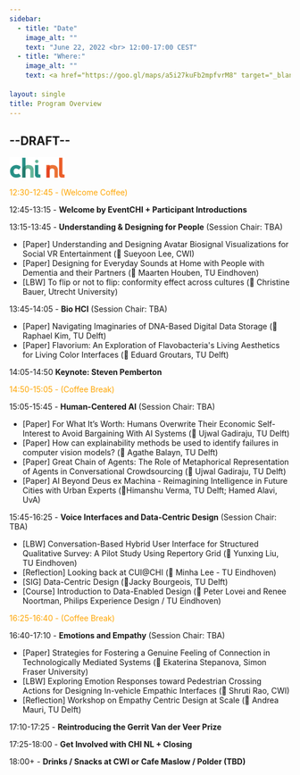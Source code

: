 ```yaml
---
sidebar:
  - title: "Date"
    image_alt: ""
    text: "June 22, 2022 <br> 12:00-17:00 CEST"
  - title: "Where:"
    image_alt: ""
    text: <a href="https://goo.gl/maps/a5i27kuFb2mpfvrM8" target="_blank">CWI (Congress Centre)<br/> Science Park 123 <br/> 1098 XG, Amsterdam </a>

layout: single
title: Program Overview
---
```


## --DRAFT--

<a href="https://www.chinederland.nl/"><img src="./assets/imgs/chi_nl_logo2.png" width="100"></a>

<span style="color:orange">12:30-12:45 - (Welcome Coffee) </span>

12:45-13:15 - **Welcome by EventCHI + Participant Introductions**

13:15-13:45 - **Understanding & Designing for People** (Session Chair: TBA)

* [Paper] Understanding and Designing Avatar Biosignal Visualizations for Social VR Entertainment (🎤 Sueyoon Lee, CWI)
* [Paper] Designing for Everyday Sounds at Home with People with Dementia and their Partners (🎤 Maarten Houben, TU Eindhoven)
* [LBW] To flip or not to flip: conformity effect across cultures (🎤 Christine Bauer, Utrecht University)

13:45-14:05 - **Bio HCI** (Session Chair: TBA)

* [Paper] Navigating Imaginaries of DNA-Based Digital Data Storage (🎤 Raphael Kim, TU Delft)
* [Paper] Flavorium: An Exploration of Flavobacteria's Living Aesthetics for Living Color Interfaces (🎤 Eduard Groutars, TU Delft)


14:05-14:50 **Keynote: Steven Pemberton**

<span style="color:orange">14:50-15:05 - (Coffee Break) </span>

15:05-15:45 - **Human-Centered AI** (Session Chair: TBA)

* [Paper] For What It’s Worth: Humans Overwrite Their Economic Self-Interest to Avoid Bargaining With AI Systems (🎤 Ujwal Gadiraju, TU Delft)
* [Paper] How can explainability methods be used to identify failures in computer vision models? (🎤 Agathe Balayn, TU Delft)
* [Paper] Great Chain of Agents: The Role of Metaphorical Representation of Agents in Conversational Crowdsourcing (🎤 Ujwal Gadiraju, TU Delft)
* [Paper] AI Beyond Deus ex Machina - Reimagining Intelligence in Future Cities with Urban Experts (🎤Himanshu Verma, TU Delft; Hamed Alavi, UvA)

15:45-16:25 - **Voice Interfaces and Data-Centric Design** (Session Chair: TBA)

* [LBW] Conversation-Based Hybrid User Interface for Structured Qualitative Survey: A Pilot Study Using Repertory Grid (🎤 Yunxing Liu, TU Eindhoven)
* [Reflection] Looking back at CUI@CHI (🎤 Minha Lee - TU Eindhoven)
* [SIG] Data-Centric Design  (🎤Jacky Bourgeois, TU Delft)
* [Course] Introduction to Data-Enabled Design (🎤 Peter Lovei and Renee Noortman, Philips Experience Design / TU Eindhoven)

<span style="color:orange">16:25-16:40 - (Coffee Break) </span>

16:40-17:10 - **Emotions and Empathy** (Session Chair: TBA)

* [Paper] Strategies for Fostering a Genuine Feeling of Connection in Technologically Mediated Systems (🎤 Ekaterina Stepanova, Simon Fraser University)
* [LBW] Exploring Emotion Responses toward Pedestrian Crossing Actions for Designing In-vehicle Empathic Interfaces (🎤 Shruti Rao, CWI)
* [Reflection] Workshop on Empathy Centric Design at Scale (🎤 Andrea Mauri, TU Delft)

17:10-17:25 - **Reintroducing the Gerrit Van der Veer Prize**

17:25-18:00 - **Get Involved with CHI NL + Closing**

18:00+ - **Drinks / Snacks at CWI or Cafe Maslow / Polder (TBD)**






<!-- BACKUP ============================================== -->

<!--
12:45-13:15 - **Welcome by EventCHI + Participant Introductions**

13:15-14:00 - **Understanding & Designing for People** (Session Chair: TBA)

* [Paper] Understanding and Designing Avatar Biosignal Visualizations for Social VR Entertainment (🎤 Sueyoon Lee, CWI)
* [Paper] Designing for Everyday Sounds at Home with People with Dementia and their Partners (🎤 Maarten Houben, TU Eindhoven)
* [LBW] To flip or not to flip: conformity effect across cultures (🎤 Christine Bauer, Utrecht University)


14:00-14:45 **Keynote: Steven Pemberton**

<span style="color:orange">14:45-15:00 - (Coffee Break) </span>

15:00-15:45 - **Human-Centered AI** (Session Chair: TBA)

* [Paper] For What It’s Worth: Humans Overwrite Their Economic Self-Interest to Avoid Bargaining With AI Systems (🎤 Ujwal Gadiraju, TU Delft)
* [Paper] How can explainability methods be used to identify failures in computer vision models? (🎤 Agathe Balayn, TU Delft)
* [Paper] Great Chain of Agents: The Role of Metaphorical Representation of Agents in Conversational Crowdsourcing (🎤 Ujwal Gadiraju, TU Delft)

15:45-16:15 - **Snippets of CHI 2022** (Session Chair: TBA)

* [Reflection] Reflections from CUI@CHI (🎤 Minha Lee - TU Eindhoven)

* [Course] Introduction to Data-Enabled Design (🎤 Peter Lovei and Jacky Bourgeois, Philips Experience Design / TU Eindhoven)

<span style="color:orange">16:15-16:30 - (Coffee Break) </span>

16:30-17:00 - **Emotions and Empathy** (Session Chair: TBA)

* [Paper] Strategies for Fostering a Genuine Feeling of Connection in Technologically Mediated Systems (🎤 Ekaterina Stepanova, Simon Fraser University)
* [LBW] Exploring Emotion Responses toward Pedestrian Crossing Actions for Designing In-vehicle Empathic Interfaces (🎤 Shruti Rao, CWI)

17:00-17:30 - **Reintroducing the Gerrit Van der Veer Prize**

17:30-18:00 - **Get Involved with CHI NL + Closing**

18:00+ - **Drinks / Snacks at Cafe Maslow or Polder** -->

